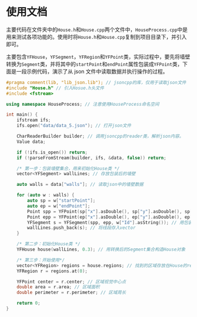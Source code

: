 # 使用文档

主要代码在文件夹中的`House.h`和`House.cpp`两个文件中，`HouseProcess.cpp`中是用来测试各项功能的。使用时将`House.h`和`House.cpp`复制到项目目录下，并引入即可。

主要包含`YFHouse`，`YFSegment`，`YFRegion`和`YFPoint`类，实际过程中，要先将墙壁转换为`Segment`类，并将其中的`startPoint`和`endPoint`属性包装成`YFPoint`类，下面是一段示例代码，演示了从 json 文件中读取数据并执行操作的过程。

```C++
#pragma comment(lib, "lib_json.lib"); // jsoncpp的库，仅用于读取json文件
#include "House.h" // 引入Hosue.h头文件
#include <fstream>

using namespace HouseProcess; // 注意使用HouseProcess命名空间

int main() {
    ifstream ifs;
    ifs.open("data/data_5.json"); // 打开json文件

    CharReaderBuilder builder; // 调用jsoncpp的reader类，解析json内容。
    Value data;

    if (!ifs.is_open()) return;
    if (!parseFromStream(builder, ifs, &data, false)) return;

    /* 第一步：包装墙壁集合，用来初始化House类 */
    vector<YFSegment> wallLines; // 存放包装后的墙壁

    auto walls = data["walls"]; // 读取json中的墙壁数据

    for (auto w : walls) {
        auto sp = w["startPoint"];
        auto ep = w["endPoint"];
        Point spp = YFPoint(sp["x"].asDouble(), sp["y"].asDouble(), sp["bulge"].asDouble(), sp["Id"].asString()); // 将startPoint包装为Point类
        Point epp = YFPoint(ep["x"].asDouble(), ep["y"].asDouble(), ep["bulge"].asDouble(), ep["Id"].asString()); // 将endPoint包装为Point类
        YFSegment s = YFSegment(spp, epp, w["Id"].asString()); // 用包装后的Point与Id初始化一条线段
        wallLines.push_back(s); // 将线段存入vector
    }

    /* 第二步：初始化House类 */
    YFHouse house(wallLines, 0.3); // 用转换后的Segment集合构造House对象

    /* 第三步：开始使用*/
    vector<YFRegion> regions = house.regions; // 找到的区域存放在House的regions属性中
    YFRegion r = regions.at(0);

    YFPoint center = r.center; // 区域视觉中心点
    double area = r.area; // 区域面积
    double perimeter = r.perimeter; // 区域周长

    return 0;
}

```